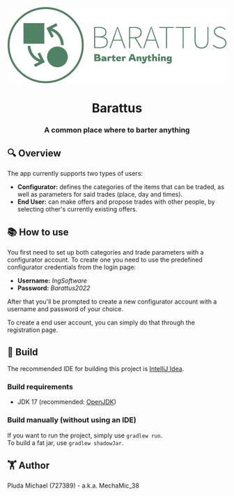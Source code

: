 <p align="center">
    <img align="center" src="/docs/image/logo.png" alt="Barattus icon">
    <h1 align="center">Barattus</h1>
</p>

<h3 align="center">A common place where to barter anything</h3>

## 🔍 Overview

The app currently supports two types of users:

- **Configurator:** defines the categories of the items that can be traded, as well as parameters for said trades (place, day and times).
- **End User:** can make offers and propose trades with other people, by selecting other's currently existing offers.

## 📚 How to use

You first need to set up both categories and trade parameters with a configurator account.
To create one you need to use the predefined configurator credentials from the login page:

- **Username:** *IngSoftware*
- **Password:** *Barattus2022*

After that you'll be prompted to create a new configurator account with a username and password of your choice.

To create a end user account, you can simply do that through the registration page.

## 🔨 Build

The recommended IDE for building this project is [IntelliJ Idea](https://www.jetbrains.com/idea/).

### Build requirements

* JDK 17 (recommended: [OpenJDK](https://jdk.java.net/17/))

### Build manually (without using an IDE)

If you want to run the project, simply use `gradlew run`. <br/>
To build a fat jar, use `gradlew shadowJar`. <br/>

## 🏋️ Author

Pluda Michael (727389) - a.k.a. MechaMic_38